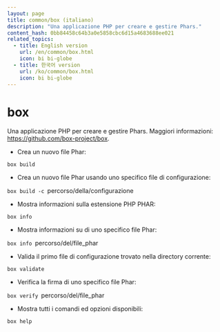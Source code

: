 ```yaml
---
layout: page
title: common/box (italiano)
description: "Una applicazione PHP per creare e gestire Phars."
content_hash: 0bb84458c64b3a0e5858cbc6d15a4683688ee021
related_topics:
  - title: English version
    url: /en/common/box.html
    icon: bi bi-globe
  - title: 한국어 version
    url: /ko/common/box.html
    icon: bi bi-globe
---
```

# box

Una applicazione PHP per creare e gestire Phars.
Maggiori informazioni: <https://github.com/box-project/box>.

- Crea un nuovo file Phar:

`box build`

- Crea un nuovo file Phar usando uno specifico file di configurazione:

`box build -c `<span class="tldr-var badge badge-pill bg-dark-lm bg-white-dm text-white-lm text-dark-dm font-weight-bold">percorso/della/configurazione</span>

- Mostra informazioni sulla estensione PHP PHAR:

`box info`

- Mostra informazioni su di uno specifico file Phar:

`box info `<span class="tldr-var badge badge-pill bg-dark-lm bg-white-dm text-white-lm text-dark-dm font-weight-bold">percorso/del/file_phar</span>

- Valida il primo file di configurazione trovato nella directory corrente:

`box validate`

- Verifica la firma di uno specifico file Phar:

`box verify `<span class="tldr-var badge badge-pill bg-dark-lm bg-white-dm text-white-lm text-dark-dm font-weight-bold">percorso/del/file_phar</span>

- Mostra tutti i comandi ed opzioni disponibili:

`box help`
